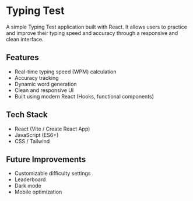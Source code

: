 # Typing Test

A simple Typing Test application built with React. It allows users to practice and improve their typing speed and accuracy through a responsive and clean interface.

## Features

- Real-time typing speed (WPM) calculation
- Accuracy tracking
- Dynamic word generation
- Clean and responsive UI
- Built using modern React (Hooks, functional components)

## Tech Stack

- React (Vite / Create React App)
- JavaScript (ES6+)
- CSS / Tailwind

## Future Improvements

- Customizable difficulty settings
- Leaderboard
- Dark mode
- Mobile optimization
